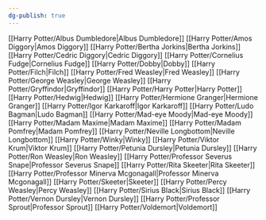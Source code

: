 ```yaml
---
dg-publish: true
---
```

[[Harry Potter/Albus Dumbledore\|Albus Dumbledore]]
[[Harry Potter/Amos Diggory\|Amos Diggory]]
[[Harry Potter/Bertha Jorkins\|Bertha Jorkins]]
[[Harry Potter/Cedric Diggory\|Cedric Diggory]]
[[Harry Potter/Cornelius Fudge\|Cornelius Fudge]]
[[Harry Potter/Dobby\|Dobby]]
[[Harry Potter/Filch\|Filch]]
[[Harry Potter/Fred Weasley\|Fred Weasley]]
[[Harry Potter/George Weasley\|George Weasley]]
[[Harry Potter/Gryffindor\|Gryffindor]]
[[Harry Potter/Harry Potter\|Harry Potter]]
[[Harry Potter/Hedwig\|Hedwig]]
[[Harry Potter/Hermione Granger\|Hermione Granger]]
[[Harry Potter/Igor Karkaroff\|Igor Karkaroff]]
[[Harry Potter/Ludo Bagman\|Ludo Bagman]]
[[Harry Potter/Mad-eye Moody\|Mad-eye Moody]]
[[Harry Potter/Madam Maxime\|Madam Maxime]]
[[Harry Potter/Madam Pomfrey\|Madam Pomfrey]]
[[Harry Potter/Neville Longbottom\|Neville Longbottom]]
[[Harry Potter/Winky\|Winky]]
[[Harry Potter/Viktor Krum\|Viktor Krum]]
[[Harry Potter/Petunia Dursley\|Petunia Dursley]]
[[Harry Potter/Ron Weasley\|Ron Weasley]]
[[Harry Potter/Professor Severus Snape\|Professor Severus Snape]]
[[Harry Potter/Rita Skeeter\|Rita Skeeter]]
[[Harry Potter/Professor Minerva Mcgonagall\|Professor Minerva Mcgonagall]]
[[Harry Potter/Skeeter\|Skeeter]]
[[Harry Potter/Percy Weasley\|Percy Weasley]]
[[Harry Potter/Sirius Black\|Sirius Black]]
[[Harry Potter/Vernon Dursley\|Vernon Dursley]]
[[Harry Potter/Professor Sprout\|Professor Sprout]]
[[Harry Potter/Voldemort\|Voldemort]]
